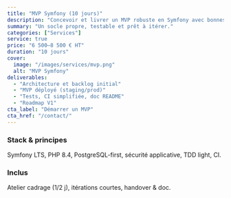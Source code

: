```yaml
---
title: "MVP Symfony (10 jours)"
description: "Concevoir et livrer un MVP robuste en Symfony avec bonnes pratiques."
summary: "Un socle propre, testable et prêt à itérer."
categories: ["Services"]
service: true
price: "6 500–8 500 € HT"
duration: "10 jours"
cover:
  image: "/images/services/mvp.png"
  alt: "MVP Symfony"
deliverables:
  - "Architecture et backlog initial"
  - "MVP déployé (staging/prod)"
  - "Tests, CI simplifiée, doc README"
  - "Roadmap V1"
cta_label: "Démarrer un MVP"
cta_href: "/contact/"
---
```

### Stack & principes
Symfony LTS, PHP 8.4, PostgreSQL-first, sécurité applicative, TDD light, CI.

### Inclus
Atelier cadrage (1/2 j), itérations courtes, handover & doc.
